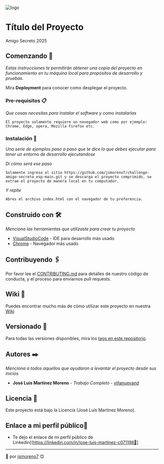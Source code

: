 ![logo](https://github.com/user-attachments/assets/0b610df6-10ef-4c4f-957a-011f114b8dda)

# Título del Proyecto

Amigo Secreto 2025

## Comenzando 🚀

_Estas instrucciones te permitirán obtener una copia del proyecto en funcionamiento en tu máquina local para propósitos de desarrollo y pruebas._

Mira **Deployment** para conocer como desplegar el proyecto.


### Pre-requisitos 📋

_Que cosas necesitas para instalar el software y como instalarlas_

```
El proyecto solamente requiere un navegador web como por ejemplo: Chrome, Edge, opera, Mozilla Firefox etc.
```

### Instalación 🔧

_Una serie de ejemplos paso a paso que te dice lo que debes ejecutar para tener un entorno de desarrollo ejecutandose_

_Dí cómo será ese paso_

```
Solamente ingresa al sitio https://github.com/jsmoreno7/challenge-amigo-secreto_esp-main.git y se descarga el proyecto comprimido, se extrae el proyecto de manera local en tu computador.
```

_Y repite_

```
Abres el archivo index.html con el navegador de tu preferencia.
```
## Construido con 🛠️

_Menciona las herramientas que utilizaste para crear tu proyecto_

* [VisualStudioCode](https://code.visualstudio.com/) - IDE para desarrollo más usado
* [Chrome](https://www.google.com/webhp?hl=es-419&sa=X&ved=0ahUKEwjCn_fXmZmLAxUlaDABHUD2JZQQPAgI) - Navegador más usado

## Contribuyendo 🖇️

Por favor lee el [CONTRIBUTING.md](https://github.com/jsmoreno7/challenge-amigo-secreto_esp-main.git) para detalles de nuestro código de conducta, y el proceso para enviarnos pull requests.

## Wiki 📖

Puedes encontrar mucho más de cómo utilizar este proyecto en nuestra [Wiki]([https://github.com/tu/proyecto/wiki](https://github.com/jsmoreno7/challenge-amigo-secreto_esp-main.git))

## Versionado 📌

Para todas las versiones disponibles, mira los [tags en este repositorio](https://github.com/jsmoreno7/challenge-amigo-secreto_esp-main.git).

## Autores ✒️

_Menciona a todos aquellos que ayudaron a levantar el proyecto desde sus inicios_

* **José Luis Martínez Moreno** - *Trabajo Completo* - [villanuevand](https://github.com/jsmoreno7)

## Licencia 📄

Este proyecto está bajo la Licencia (José Luis Martínez Moreno).

## Enlace a mi perfil público🎁

* Te dejo el enlace de mi perfil público de Linkedin[(https://linkedin.com/in/jose-luis-martinez-c071198📢]

---
🚀 por [jsmoreno7](https://github.com/jsmoreno7) 😊
